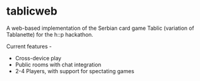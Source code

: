 # tablicweb

A web-based implementation of the Serbian card game Tablic (variation of Tablanette) for the h::p hackathon.

Current features - 
- Cross-device play
- Public rooms with chat integration
- 2-4 Players, with support for spectating games
